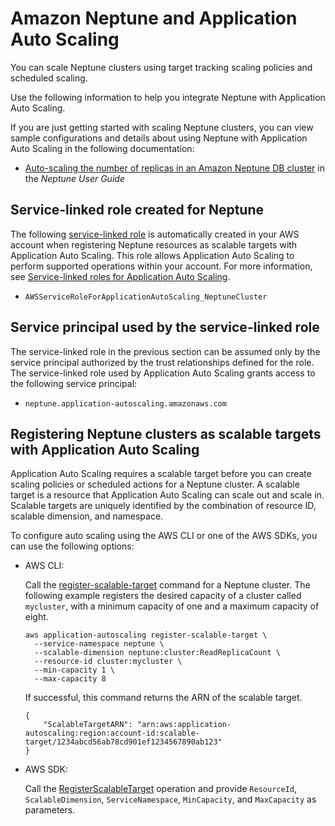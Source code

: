 # Amazon Neptune and Application Auto Scaling<a name="services-that-can-integrate-neptune"></a>

You can scale Neptune clusters using target tracking scaling policies and scheduled scaling\. 

Use the following information to help you integrate Neptune with Application Auto Scaling\. 

If you are just getting started with scaling Neptune clusters, you can view sample configurations and details about using Neptune with Application Auto Scaling in the following documentation:
+ [Auto\-scaling the number of replicas in an Amazon Neptune DB cluster](https://docs.aws.amazon.com/neptune/latest/userguide/manage-console-autoscaling.html) in the *Neptune User Guide*

## Service\-linked role created for Neptune<a name="integrate-service-linked-role-neptune"></a>

The following [service\-linked role](https://docs.aws.amazon.com/IAM/latest/UserGuide/using-service-linked-roles.html) is automatically created in your AWS account when registering Neptune resources as scalable targets with Application Auto Scaling\. This role allows Application Auto Scaling to perform supported operations within your account\. For more information, see [Service\-linked roles for Application Auto Scaling](application-auto-scaling-service-linked-roles.md)\.
+ `AWSServiceRoleForApplicationAutoScaling_NeptuneCluster`

## Service principal used by the service\-linked role<a name="integrate-service-principal-neptune"></a>

The service\-linked role in the previous section can be assumed only by the service principal authorized by the trust relationships defined for the role\. The service\-linked role used by Application Auto Scaling grants access to the following service principal: 
+ `neptune.application-autoscaling.amazonaws.com`

## Registering Neptune clusters as scalable targets with Application Auto Scaling<a name="integrate-register-neptune"></a>

Application Auto Scaling requires a scalable target before you can create scaling policies or scheduled actions for a Neptune cluster\. A scalable target is a resource that Application Auto Scaling can scale out and scale in\. Scalable targets are uniquely identified by the combination of resource ID, scalable dimension, and namespace\. 

To configure auto scaling using the AWS CLI or one of the AWS SDKs, you can use the following options:
+ AWS CLI: 

  Call the [register\-scalable\-target](https://docs.aws.amazon.com/cli/latest/reference/application-autoscaling/register-scalable-target.html) command for a Neptune cluster\. The following example registers the desired capacity of a cluster called `mycluster`, with a minimum capacity of one and a maximum capacity of eight\.

  ```
  aws application-autoscaling register-scalable-target \
    --service-namespace neptune \
    --scalable-dimension neptune:cluster:ReadReplicaCount \
    --resource-id cluster:mycluster \
    --min-capacity 1 \
    --max-capacity 8
  ```

  If successful, this command returns the ARN of the scalable target\.

  ```
  {
      "ScalableTargetARN": "arn:aws:application-autoscaling:region:account-id:scalable-target/1234abcd56ab78cd901ef1234567890ab123"
  }
  ```
+ AWS SDK: 

  Call the [RegisterScalableTarget](https://docs.aws.amazon.com/autoscaling/application/APIReference/API_RegisterScalableTarget.html) operation and provide `ResourceId`, `ScalableDimension`, `ServiceNamespace`, `MinCapacity`, and `MaxCapacity` as parameters\. 
